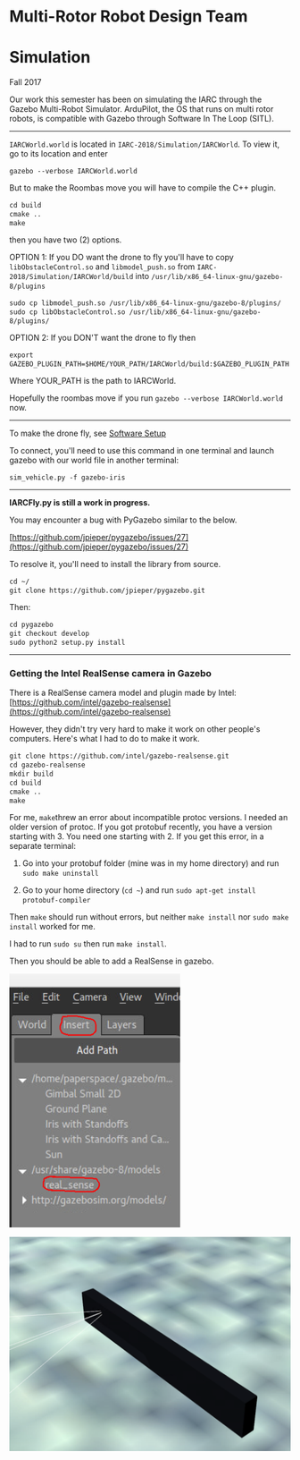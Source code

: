 # Multi-Rotor Robot Design Team

# Simulation

Fall 2017

Our work this semester has been on simulating the IARC through the Gazebo Multi-Robot Simulator.  ArduPilot, the OS that runs on multi rotor robots, is compatible with Gazebo through Software In The Loop \(SITL\).

---

`IARCWorld.world` is located in `IARC-2018/Simulation/IARCWorld`.  To view it, go to its location and enter

```
gazebo --verbose IARCWorld.world
```

But to make the Roombas move you will have to compile the C++ plugin.

```
cd build
cmake ..
make
```

then you have two \(2\) options.

OPTION 1: If you DO want the drone to fly you'll have to copy `libObstacleControl.so` and `libmodel_push.so` from `IARC-2018/Simulation/IARCWorld/build` into `/usr/lib/x86_64-linux-gnu/gazebo-8/plugins`

```
sudo cp libmodel_push.so /usr/lib/x86_64-linux-gnu/gazebo-8/plugins/
sudo cp libObstacleControl.so /usr/lib/x86_64-linux-gnu/gazebo-8/plugins/
```

OPTION 2: If you DON'T want the drone to fly then

```
export GAZEBO_PLUGIN_PATH=$HOME/YOUR_PATH/IARCWorld/build:$GAZEBO_PLUGIN_PATH
```

Where YOUR\_PATH is the path to IARCWorld.

Hopefully the roombas move if you run `gazebo --verbose IARCWorld.world` now.

---

To make the drone fly, see [Software Setup](https://mst-multirotor.gitbooks.io/software/content/software-setup.html)

To connect, you'll need to use this command in one terminal and launch gazebo with our world file in another terminal:

```
sim_vehicle.py -f gazebo-iris
```

---

**IARCFly.py is still a work in progress.**

You may encounter a bug with PyGazebo similar to the below.

[https://github.com/jpieper/pygazebo/issues/27](https://github.com/jpieper/pygazebo/issues/27)

To resolve it, you'll need to install the library from source.

```
cd ~/
git clone https://github.com/jpieper/pygazebo.git
```

Then:

```
cd pygazebo
git checkout develop
sudo python2 setup.py install
```

---

### Getting the Intel RealSense camera in Gazebo

There is a RealSense camera model and plugin made by Intel: [https://github.com/intel/gazebo-realsense](https://github.com/intel/gazebo-realsense)

However, they didn't try very hard to make it work on other people's computers.  Here's what I had to do to make it work.

```
git clone https://github.com/intel/gazebo-realsense.git
cd gazebo-realsense
mkdir build
cd build
cmake ..
make
```

For me, `make`threw an error about incompatible protoc versions.  I needed an older version of protoc.  If you got protobuf recently, you have a version starting with 3.  You need one starting with 2.  If you get this error, in a separate terminal:

1. Go into your protobuf folder \(mine was in my home directory\) and run `sudo make uninstall`

2. Go to your home directory \(`cd ~`\) and run `sudo apt-get install protobuf-compiler`

Then `make` should run without errors, but neither `make install` nor `sudo make install` worked for me.

I had to run `sudo su` then run `make install`.

Then you should be able to add a RealSense in gazebo.

![](assets/realsense_gazebo_insert.png)

![](assets/realsense_gazebo.png)

